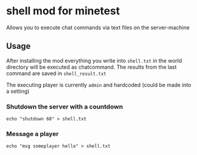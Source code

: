 
# shell mod for minetest

Allows you to execute chat commands via text files on the server-machine

## Usage

After installing the mod everything you write into `shell.txt` in the world directory will be executed as chatcommand.
The results from the last command are saved in `shell_result.txt`

The executing player is currently `admin` and hardcoded (could be made into a setting)

### Shutdown the server with a countdown

```
echo "shutdown 60" > shell.txt
```

### Message a player

```
echo "msg someplayer hello" > shell.txt
```

